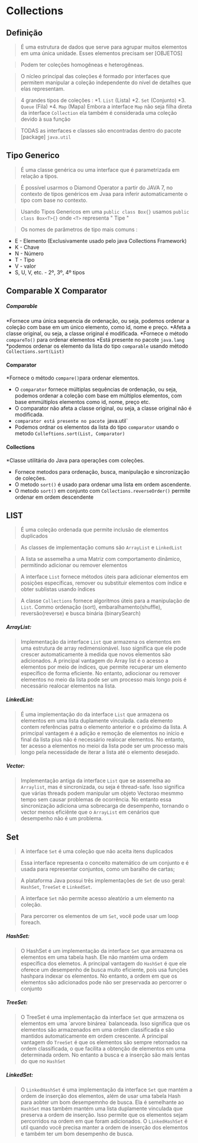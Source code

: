 # Collections

## Definição
> É uma estrutura de dados que serve para agrupar muitos elementos em uma única unidade. Esses elementos precisam ser [OBJETOS]

> Podem ter coleções homogêneas e heterogêneas.

> O nícleo principal das coleções é formado por interfaces que permitem manipular a coleção independente do nível de detalhes que elas representam.

> 4 grandes tipos de coleções :
*1. `List` (Lista)
*2. `Set` (Conjunto)
*3. `Queue` (Fila)
*4. `Map` (Mapa)
> Embora a interface `Map` não seja filha direta da interface `Collection` ela também é considerada uma coleção devido à sua função

> TODAS as interfaces e classes são encontradas dentro do pacote [package] `java.util` 

## Tipo Generico
> É uma classe genérica ou uma interface que é parametrizada em relação a tipos.

> É possível usarmos o Diamond Operator a partir do JAVA 7, no contexto de tipos genéricos em Jvaa para inferir automaticamente o tipo com base no contexto.

> Usando Tipos Genericos em uma `public class Box{}` usamos `public class Box<T>{}` onde `<T>` representa " Tipe "

> Os nomes de parâmetros de tipo mais comuns :

  * E - Elemento (Exclusivamente usado pelo java Collections Framework)
  * K - Chave
  * N - Número
  * T - Tipo
  * V - valor
  * S, U, V, etc. - 2º, 3º, 4º tipos

  ## Comparable X Comparator

  ##### Comparable
  *Fornece uma única sequencia de ordenação, ou seja, podemos ordenar a coleção com base em um único elemento, como id, nome e preço.
  *Afeta a classe original, ou seja, a classe original é modificada.
  *Fornece o método `compareTo()` para ordenar elementos
  *Está presente no pacote `java.lang`
  *podemos ordenar os elemento da lista do tipo `comparable` usando método `Collections.sort(List)`

  #### Comparator
  *Fornece o método `compare()`para ordenar elementos.
  * O `comparator` fornece múltiplas sequências de ordenação, ou seja, podemos ordenar a coleção com base em múltiplos elementos, com base emmúltiplos elementos como id, nome, preço etc.
  * O comparator não afeta a classe original,  ou seja, a classe original não é modificada.
  * `comparator está presente no pacote `java.util`
  *  Podemos ordnar os elementos da lista do tipo `comparator` usando o metodo `Colleftions.sort(List, Comparator)`

  #### Collections
  *Classe utilitária do Java para operações com coleções.
  * Fornece metodos para ordenação, busca, manipulação e sincronização de coleções.
  * O metodo `sort()` é usado para ordenar uma lista em ordem ascendente.
  * O metodo `sort()` em conjunto com `Collections.reverseOrder()` permite ordenar em ordem descendente

## LIST
> É uma coleção ordenada que permite inclusão de elementos duplicados

> As classes de implementação comuns são `ArrayList` e `LinkedList`

> A lista se assemelha a uma Matriz com comportamento dinâmico, permitindo adicionar ou remover elementos

> A interface `List` fornece métodos úteis para adicionar elementos em posições específicas, remover ou substituir elementos com índice e obter sublistas usando índices

> A classe `Collections` fornece algoritmos úteis para a manipulação de `List`. Commo ordenação (sort), embaralhamento(shuffle), reversão(reverse) e busca binária (binarySearch)

##### ArrayList:
> Implementação da interface `List` que armazena os elementos em uma estrutura de array redimensionável. Isso significa que ele pode crescer automaticamente à medida que novos elementos são adicionados. A principal vantagem do Array list é o acesso a elementos por meio de índices, que permite recuperar um elemento específico de forma eficiente. No entanto, adiocionar ou remover elementos no meio da lista pode ser um processo mais longo pois é necessário realocar elementos na lista.
##### LinkedList:
>É uma implementação do da interface `List` que armazena os elementos em uma lista duplamente vinculada. cada elemento contem referências patra o elemento anterior e o próximo da lista. A primcipal vantagem é a adição e remoção de elementos no início e final da lista pius não é necessário realocar elementos. No entanto, ter acesso a elementos no meioi da lista pode ser um processo mais longo pela necessidade de iterar a lista até o elemento desejado.
##### Vector:
> Implementação antiga da interface `List` que se assemelha ao `Arraylist`, mas é sincronizada, ou seja é thread-safe. Isso significa que várias threads podem manipular um objeto Vectorao mesmmo tempo sem causar problemas de ocorrência. No entanto essa sincronização adiciona uma sobrecarga de desempenho, tornando o vector menos eficiênte que o `ArrayList` em cenários que desempenho não é um problema.

## Set
> A interface `Set` é uma coleção que não aceita itens duplicados

> Essa interface representa o conceito matemático de um conjunto e é usada para representar conjuntos, como um baralho de cartas;

> A plataforma Java possui três implementações de `Set` de uso geral: `HashSet`, `TreeSet` e `LinkedSet`.

> A interface `Set` não permite acesso aleatório a um elemento na coleção.

> Para percorrer os elementos de um `Set`, você pode usar um loop foreach.

##### HashSet: 
> O HashSet é um implementação da interface `Set` que armazena os elementos em uma tabela hash. Ele não mantém uma ordem específica dos elemetos. A principal vantagem do `HashSet` é que ele oferece um desempenho de busca muito eficiente, pois usa funções hashpara indexar os elementos. No entanto, a ordem em que os elementos são adicionados pode não ser preservada ao percorrer o conjunto 
##### TreeSet: 
> O TreeSet é uma implementação da interface `Set` que armazena os elementos em uma ´arvore binárea´ balanceada. Isso significa que os elementos são armazenados em uma ordem classificada e são mantidos automaticamente em ordem crescente. A principal vantagem do `TreeSet` é que os elementos são sempre retornados na ordem classificada, o que facilita a obtenção de elementos em uma determinada ordem. No entanto a busca e a inserção são mais lentas do que no `HashSet`
##### LinkedSet: 
> O `LinkedHashSet` é uma implementação da interface `Set` que mantém a ordem de inserção dos elementos, além de usar uma tabela Hash para aobter um bom desempemnho de busca. Ela é semelhante ao `HashSet` mas também mantém uma lista duplamente vinculada que preserva a ordem de inserção. Isso permite que os elementos sejam percorridos na ordem em que foram adicionados. O `LinkedHashSet` é util quando você precisa manter a ordem de inserção dos elementos e também ter um bom desempenho de busca.

